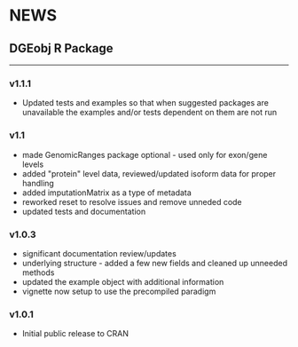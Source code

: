 # NEWS

## DGEobj R Package 

---

### v1.1.1
* Updated tests and examples so that when suggested packages are unavailable the examples and/or tests dependent on them are not run

### v1.1
* made GenomicRanges package optional - used only for exon/gene levels
* added "protein" level data, reviewed/updated isoform data for proper handling
* added imputationMatrix as a type of metadata
* reworked reset to resolve issues and remove unneded code
* updated tests and documentation

### v1.0.3
* significant documentation review/updates
* underlying structure - added a few new fields and cleaned up unneeded methods
* updated the example object with additional information
* vignette now setup to use the precompiled paradigm

### v1.0.1
* Initial public release to CRAN

